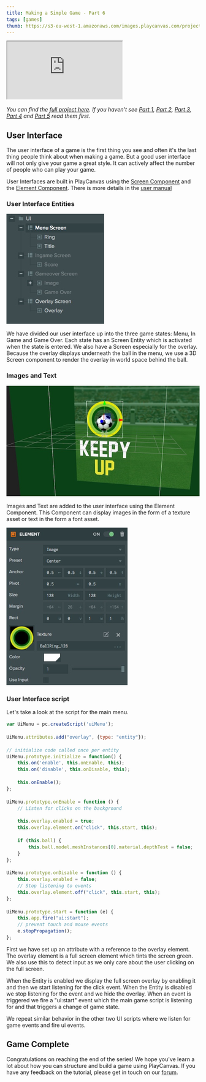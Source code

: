 ```yaml
---
title: Making a Simple Game - Part 6
tags: [games]
thumb: https://s3-eu-west-1.amazonaws.com/images.playcanvas.com/projects/12/406050/LIJTDO-image-75.jpg
---
```


<div className="iframe-container">
    <iframe loading="lazy" src="https://playcanv.as/p/KH37bnOk/?overlay=false" title="Making a Simple Game - Part 6"></iframe>
</div>

*You can find the [full project here][11]. If you haven't see [Part 1][1], [Part 2][2], [Part 3][3], [Part 4][4] and [Part 5][5] read them first.*

## User Interface

The user interface of a game is the first thing you see and often it's the last thing people think about when making a game. But a good user interface will not only give your game a great style. It can actively affect the number of people who can play your game.

User Interfaces are built in PlayCanvas using the [Screen Component][7] and the [Element Component][8]. There is more details in the [user manual][6]

### User Interface Entities

![Hierarchy][9]

We have divided our user interface up into the three game states: Menu, In Game and Game Over. Each state has an Screen Entity which is activated when the state is entered. We also have a Screen especially for the overlay. Because the overlay displays underneath the ball in the menu, we use a 3D Screen component to render the overlay in world space behind the ball.

### Images and Text

![Image Element][12]

Images and Text are added to the user interface using the Element Component. This Component can display images in the form of a texture asset or text in the form a font asset. 

![Image Attriubtes][13]

### User Interface script

Let's take a look at the script for the main menu.

```javascript
var UiMenu = pc.createScript('uiMenu');

UiMenu.attributes.add("overlay", {type: "entity"});

// initialize code called once per entity
UiMenu.prototype.initialize = function() {
    this.on('enable', this.onEnable, this);
    this.on('disable', this.onDisable, this);

    this.onEnable();
};

UiMenu.prototype.onEnable = function () {
    // Listen for clicks on the background

    this.overlay.enabled = true;
    this.overlay.element.on("click", this.start, this);

    if (this.ball) {
        this.ball.model.meshInstances[0].material.depthTest = false;
    }
};

UiMenu.prototype.onDisable = function () {
    this.overlay.enabled = false;
    // Stop listening to events
    this.overlay.element.off("click", this.start, this);
};

UiMenu.prototype.start = function (e) {
    this.app.fire("ui:start");
    // prevent touch and mouse events
    e.stopPropagation();
};
```

First we have set up an attribute with a reference to the overlay element. The overlay element is a full screen element which tints the screen green. We also use this to detect input as we only care about the user clicking on the full screen.

When the Entity is enabled we display the full screen overlay by enabling it and then we start listening for the click event. When the Entity is disabled we stop listening for the event and we hide the overlay. When an event is triggered we fire a "ui:start" event which the main game script is listening for and that triggers a change of game state.

We repeat similar behavior in the other two UI scripts where we listen for game events and fire ui events.

## Game Complete

Congratulations on reaching the end of the series! We hope you've learn a lot about how you can structure and build a game using PlayCanvas. If you have any feedback on the tutorial, please get in touch on our [forum][8].

[1]: /tutorials/keepyup-part-one/
[2]: /tutorials/keepyup-part-two/
[3]: /tutorials/keepyup-part-three/
[4]: /tutorials/keepyup-part-four/
[5]: /tutorials/keepyup-part-five/
[6]: /user-manual/user-interface/
[7]: /user-manual/scenes/components/screen/
[8]: /user-manual/scenes/components/element/
[9]: /images/tutorials/beginner/keepyup-part-six/ui-hierarchy.jpg
[10]: /images/tutorials/beginner/keepyup-part-six/sprite-setup.jpg
[11]: https://playcanvas.com/project/406050
[12]: /images/tutorials/beginner/keepyup-part-six/image-element.jpg
[13]: /images/tutorials/beginner/keepyup-part-six/element-attr.jpg
[14]: https://forum.playcanvas.com/